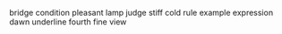 bridge condition pleasant lamp judge stiff cold rule example expression dawn underline fourth fine view